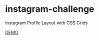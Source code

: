# instagram-challenge
Instagram Profile Layout with CSS Grids

[DEMO](https://guidoarce89.github.io/instagram-challenge/)
